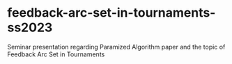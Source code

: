 # feedback-arc-set-in-tournaments-ss2023
Seminar presentation regarding Paramized Algorithm paper and the topic of Feedback Arc Set in Tournaments
